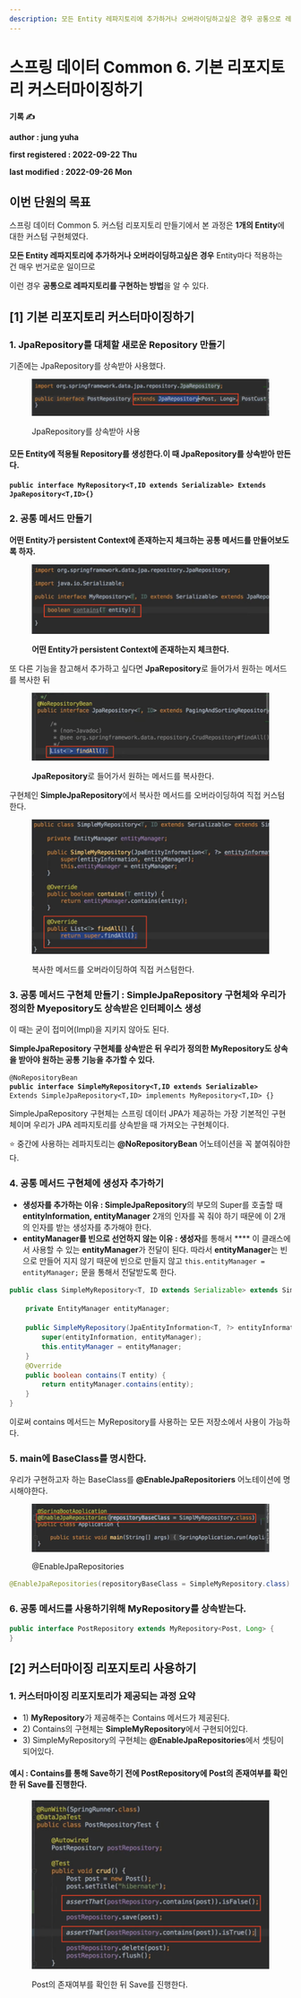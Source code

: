 ```yaml
---
description: 모든 Entity 레파지토리에 추가하거나 오버라이딩하고싶은 경우 공통으로 레파지토리를 구현하는 방법
---
```


# 스프링 데이터 Common 6.  기본 리포지토리 커스터마이징하기

**기록 ✍️**

**author : jung yuha**

**first registered : 2022-09-22 Thu**

**last modified : 2022-09-26 Mon**

## **이번 단원의 목표**

스프링 데이터 Common 5. 커스텀 리포지토리 만들기에서 본 과정은 **1개의 Entity**에 대한 커스텀 구현체였다.&#x20;

**모든 Entity 레파지토리에 추가하거나 오버라이딩하고싶은 경우** Entity마다 적용하는 건 매우 번거로운 일이므로

이런 경우 **공통으로 레파지토리를 구현하는 방법**을 알 수 있다.

## **\[1]** 기본 리포지토리 커스터마이징하기

### 1. JpaRepository를 대체할 새로운 Repository 만들기

기존에는 JpaRepository를 상속받아 사용했다.

<figure><img src="../.gitbook/assets/image (6).png" alt=""><figcaption><p> JpaRepository를 상속받아 사용</p></figcaption></figure>

#### 모든 Entity에 적용될 Repository를 생성한다.이 때 JpaRepository를 상속받아 만든다.

<pre class="language-java"><code class="lang-java"><strong>public interface MyRepository&#x3C;T,ID extends Serializable> Extends JpaRepository&#x3C;T,ID>{}</strong></code></pre>

### **2. 공통 메서드 만들기**

**어떤 Entity가 persistent Context에 존재하는지 체크하는 공통 메서드를 만들어보도록 하자.**

<figure><img src="../.gitbook/assets/image (2) (1).png" alt=""><figcaption><p> <strong>어떤 Entity가 persistent Context에 존재하는지 체크한다.</strong></p></figcaption></figure>

또 다른 기능을 참고해서 추가하고 싶다면 **JpaRepository**로 들어가서 원하는 메서드를 복사한 뒤&#x20;

<figure><img src="../.gitbook/assets/image.png" alt=""><figcaption><p> <strong>JpaRepository</strong>로 들어가서 원하는 메서드를 복사한다. </p></figcaption></figure>

구현체인 **SimpleJpaRepository**에서 복사한 메서드를 오버라이딩하여 직접 커스텀한다.

<figure><img src="../.gitbook/assets/image (1).png" alt=""><figcaption><p> 복사한 메서드를 오버라이딩하여 직접 커스텀한다.</p></figcaption></figure>

### **3. 공통 메서드 구현체 만들기 :** SimpleJpaRepository 구현체와 우리가 정의한 Myepository도 상속받은 인터페이스 생성

이 때는 굳이 접미어(Impl)을 지키지 않아도 된다.

**SimpleJpaRepository 구현체를 상속받은 뒤 우리가 정의한 MyRepository도 상속을 받아야 원하는 공통 기능을 추가할 수 있다.**

<pre class="language-java"><code class="lang-java">@NoRepositoryBean
<strong>public interface SimpleMyRepository&#x3C;T,ID extends Serializable>
</strong>Extends SimpleJpaRepository&#x3C;T,ID> implements MyRepository&#x3C;T,ID> {}</code></pre>

SimpleJpaRepository 구현체는 스프링 데이터 JPA가 제공하는 가장 기본적인 구현체이며 우리가 JPA 레파지토리를 상속받을 때 가져오는 구현체이다.

⭐️ 중간에 사용하는 레파지토리는 **@NoRepositoryBean** 어노테이션을 꼭 붙여줘야한다.

### **4. 공통 메서드 구현체에 생성자 추가하기**

* **생성자를 추가하는 이유 : SimpleJpaRepository**의 부모의 Super를 호출할 때 **entityInformation, entityManager** 2개의 인자를 꼭 줘야 하기 때문에 이 2개의 인자를 받는 생성자를 추가해야 한다.
* **entityManager를 빈으로 선언하지 않는 이유 : 생성자**를 통해서 **** 이 클래스에서 사용할 수 있는 **entityManager**가 전달이 된다. 따라서 **entityManager**는 빈으로 만들어 지지 않기 때문에 빈으로 만들지 않고 `this.entityManager = entityManager;` 문을 통해서 전달받도록 한다.

```java
public class SimpleMyRepository<T, ID extends Serializable> extends SimpleJpaRepository<T, ID> implements MyRepository<T, ID> {

    private EntityManager entityManager;

    public SimpleMyRepository(JpaEntityInformation<T, ?> entityInformation, EntityManager entityManager) {
        super(entityInformation, entityManager);
        this.entityManager = entityManager;
    }
    @Override
    public boolean contains(T entity) {
        return entityManager.contains(entity);
    }
}
```

이로써 contains 메서드는 MyRepository를 사용하는 모든 저장소에서 사용이 가능하다.

### 5. main에 BaseClass를 명시한다.

우리가 구현하고자 하는 BaseClass를 **@EnableJpaRepositoriers** 어노테이션에 명시해야한다.&#x20;

<figure><img src="../.gitbook/assets/image (2).png" alt=""><figcaption><p> @EnableJpaRepositories</p></figcaption></figure>

```java
@EnableJpaRepositories(repositoryBaseClass = SimpleMyRepository.class)
```

### 6. 공통 메서드를 사용하기위해 MyRepository를 상속받는다.

```java
public interface PostRepository extends MyRepository<Post, Long> {
}
```

## \[2] 커스터마이징 리포지토리 사용하기

### 1. 커스터마이징 리포지토리가 제공되는 과정 요약

* 1\) **MyRepository**가 제공해주는 Contains 메서드가 제공된다.
* 2\) Contains의 구현체는 **SimpleMyRepository**에서 구현되어있다.
* 3\) SimpleMyRepository의 구현체는 **@EnableJpaRepositories**에서 셋팅이 되어있다.

#### 예시 : Contains를 통해 Save하기 전에 PostRepository에 Post의 존재여부를 확인한 뒤 Save를 진행한다.

<figure><img src="../.gitbook/assets/image (7).png" alt=""><figcaption><p> Post의 존재여부를 확인한 뒤 Save를 진행한다.</p></figcaption></figure>
